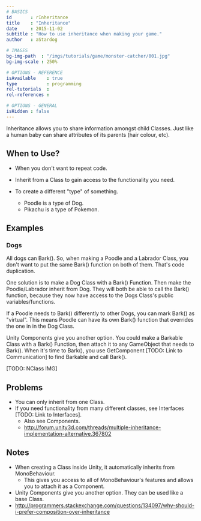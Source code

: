 ```yaml
---
# BASICS
id       : rInheritance
title    : "Inheritance"
date     : 2015-11-02
subtitle : "How to use inheritance when making your game."
author   : aStardog

# IMAGES
bg-img-path  : "/imgs/tutorials/game/monster-catcher/001.jpg"
bg-img-scale : 250%

# OPTIONS - REFERENCE
isAvailable    : true
type           : programming
rel-tutorials  : 
rel-references : 

# OPTIONS - GENERAL
isHidden : false
---
```

Inheritance allows you to share information amongst child Classes. Just like a human baby can share attributes of its parents (hair colour, etc).

## When to Use?

* When you don't want to repeat code.
* Inherit from a Class to gain access to the functionality you need.


* To create a different "type" of something.
  * Poodle is a type of Dog.
  * Pikachu is a type of Pokemon.

## Examples

### Dogs

All dogs can Bark(). So, when making a Poodle and a Labrador Class, you don't want to put the same Bark() function on both of them. That's code duplication.

One solution is to make a Dog Class with a Bark() Function. Then make the Poodle/Labrador inherit from Dog. They will both be able to call the Bark() function, because they now have access to the Dogs Class's public variables/functions.

If a Poodle needs to Bark() differently to other Dogs, you can mark Bark() as "virtual". This means Poodle can have its own Bark() function that overrides the one in in the Dog Class.

Unity Components give you another option. You could make a Barkable Class with a Bark() Function, then attach it to any GameObject that needs to Bark(). When it's time to Bark(), you use GetComponent [TODO: Link to Communication] to find Barkable and call Bark().

[TODO: NClass IMG]

## Problems

* You can only inherit from one Class.
* If you need functionality from many different classes, see Interfaces [TODO: Link to Interfaces].
  * Also see Components.
  * http://forum.unity3d.com/threads/multiple-inheritance-implementation-alternative.367802

## Notes

* When creating a Class inside Unity, it automatically inherits from MonoBehaviour.
  * This gives you access to all of MonoBehaviour's features and allows you to attach it as a Component.
* Unity Components give you another option. They can be used like a base Class.
* http://programmers.stackexchange.com/questions/134097/why-should-i-prefer-composition-over-inheritance